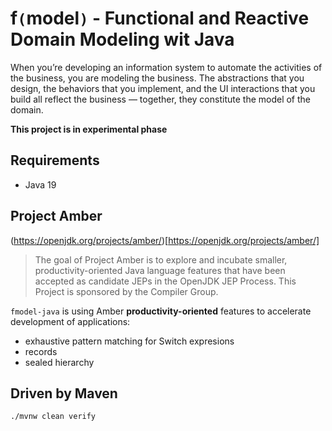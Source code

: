 # **f`(`model`)`** - Functional and Reactive Domain Modeling wit Java
When you’re developing an information system to automate the activities of the business, you are modeling the business. 
The abstractions that you design, the behaviors that you implement, and the UI interactions that you build all reflect the business — together,
they constitute the model of the domain.

**This project is in experimental phase**

## Requirements
 - Java 19

## Project Amber
(https://openjdk.org/projects/amber/)[https://openjdk.org/projects/amber/]

>The goal of Project Amber is to explore and incubate smaller, productivity-oriented Java language features that have been accepted as candidate JEPs in the OpenJDK JEP Process. This Project is sponsored by the Compiler Group.

`fmodel-java` is using Amber **productivity-oriented** features to accelerate development of applications:

 - exhaustive pattern matching for Switch expresions
 - records
 - sealed hierarchy

## Driven by Maven
```shell
./mvnw clean verify
```
